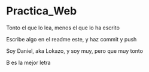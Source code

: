 # Practica_Web  

Tonto el que lo lea, menos el que lo ha escrito

Escribe algo en el readme este, y haz commit y push

Soy Daniel, aka Lokazo, y soy muy, pero que muy tonto

B es la mejor letra